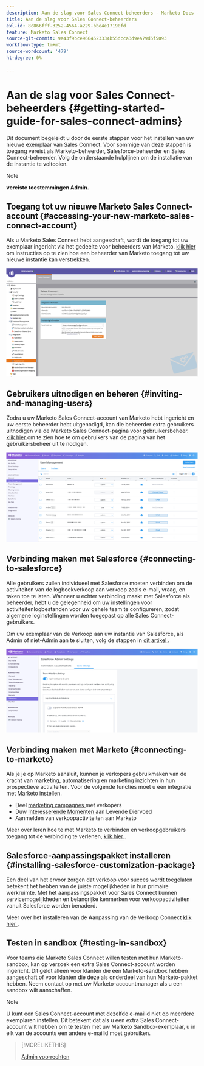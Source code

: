 ```yaml
---
description: Aan de slag voor Sales Connect-beheerders - Marketo Docs - Productdocumentatie
title: Aan de slag voor Sales Connect-beheerders
exl-id: 8c866fff-3252-4564-a229-bbe4e17190fd
feature: Marketo Sales Connect
source-git-commit: 9a43f9bce9664523334b55dcca3d9ea79d5f5093
workflow-type: tm+mt
source-wordcount: '479'
ht-degree: 0%

---
```


# Aan de slag voor Sales Connect-beheerders {#getting-started-guide-for-sales-connect-admins}

Dit document begeleidt u door de eerste stappen voor het instellen van uw nieuwe exemplaar van Sales Connect. Voor sommige van deze stappen is toegang vereist als Marketo-beheerder, Salesforce-beheerder en Sales Connect-beheerder. Volg de onderstaande hulplijnen om de installatie van de instantie te voltooien.

>[!NOTE]
>
>**vereiste toestemmingen Admin.**

## Toegang tot uw nieuwe Marketo Sales Connect-account {#accessing-your-new-marketo-sales-connect-account}

Als u Marketo Sales Connect hebt aangeschaft, wordt de toegang tot uw exemplaar ingericht via het gedeelte voor beheerders van Marketo. [ klik hier ](/help/marketo/product-docs/marketo-sales-connect/getting-started/accessing-your-new-sales-connect-instance.md) om instructies op te zien hoe een beheerder van Marketo toegang tot uw nieuwe instantie kan verstrekken.

![](assets/getting-started-guide-for-sales-connect-admins-1.png)

## Gebruikers uitnodigen en beheren {#inviting-and-managing-users}

Zodra u uw Marketo Sales Connect-account van Marketo hebt ingericht en uw eerste beheerder hebt uitgenodigd, kan die beheerder extra gebruikers uitnodigen via de Marketo Sales Connect-pagina voor gebruikersbeheer. [ klik hier ](/help/marketo/product-docs/marketo-sales-connect/admin/invite-users.md) om te zien hoe te om gebruikers van de pagina van het gebruikersbeheer uit te nodigen.

![](assets/getting-started-guide-for-sales-connect-admins-2.png)

## Verbinding maken met Salesforce {#connecting-to-salesforce}

Alle gebruikers zullen individueel met Salesforce moeten verbinden om de activiteiten van de logboekverkoop aan verkoop zoals e-mail, vraag, en taken toe te laten. Wanneer u echter verbinding maakt met Salesforce als beheerder, hebt u de gelegenheid om uw instellingen voor activiteitenlogbestanden voor uw gehele team te configureren, zodat algemene loginstellingen worden toegepast op alle Sales Connect-gebruikers.

Om uw exemplaar van de Verkoop aan uw instantie van Salesforce, als Admin of niet-Admin aan te sluiten, volg de stappen in [ dit artikel ](/help/marketo/product-docs/marketo-sales-connect/crm/salesforce-integration/connect-your-sales-connect-account-to-salesforce.md).

![](assets/getting-started-guide-for-sales-connect-admins-3.png)

## Verbinding maken met Marketo {#connecting-to-marketo}

Als je je op Marketo aansluit, kunnen je verkopers gebruikmaken van de kracht van marketing, automatisering en marketing inzichten in hun prospectieve activiteiten. Voor de volgende functies moet u een integratie met Marketo instellen.

* Deel [ marketing campagnes ](/help/marketo/product-docs/marketo-sales-connect/marketo/make-a-campaign-visible-to-sales-connect-users.md) met verkopers
* Duw [ Interesserende Momenten ](/help/marketo/product-docs/marketo-sales-connect/marketo/interesting-moments-in-sales-connect.md) aan Levende Diervoed
* Aanmelden van verkoopactiviteiten aan Marketo

Meer over leren hoe te met Marketo te verbinden en verkoopgebruikers toegang tot de verbinding te verlenen, [ klik hier ](/help/marketo/product-docs/marketo-sales-connect/marketo/set-up-your-marketo-connection.md).

## Salesforce-aanpassingspakket installeren {#installing-salesforce-customization-package}

Een deel van het ervoor zorgen dat verkoop voor succes wordt toegelaten betekent het hebben van de juiste mogelijkheden in hun primaire werkruimte. Met het aanpassingspakket voor Sales Connect kunnen servicemogelijkheden en belangrijke kenmerken voor verkoopactiviteiten vanuit Salesforce worden benaderd.

Meer over het installeren van de Aanpassing van de Verkoop Connect [ klik hier ](/help/marketo/product-docs/marketo-sales-connect/crm/salesforce-customization/sales-connect-customizations-for-crm.md).

## Testen in sandbox {#testing-in-sandbox}

Voor teams die Marketo Sales Connect willen testen met hun Marketo-sandbox, kan op verzoek een extra Sales Connect-account worden ingericht. Dit geldt alleen voor klanten die een Marketo-sandbox hebben aangeschaft of voor klanten die deze als onderdeel van hun Marketo-pakket hebben. Neem contact op met uw Marketo-accountmanager als u een sandbox wilt aanschaffen.

>[!NOTE]
>
>U kunt een Sales Connect-account met dezelfde e-mailid niet op meerdere exemplaren instellen. Dit betekent dat als u een extra Sales Connect-account wilt hebben om te testen met uw Marketo Sandbox-exemplaar, u in elk van de accounts een andere e-mailid moet gebruiken.

>[!MORELIKETHIS]
>
>[ Admin voorrechten ](/help/marketo/product-docs/marketo-sales-connect/admin/user-access-details.md)
